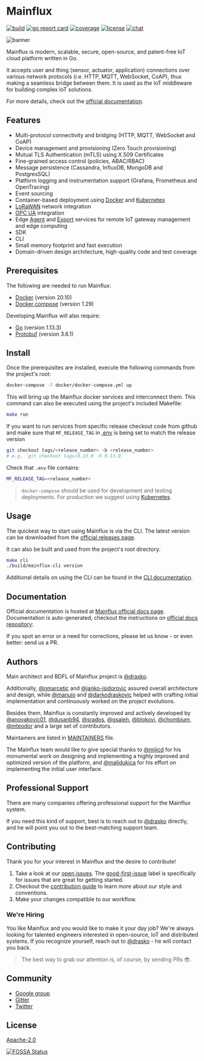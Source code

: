 # Mainflux

[![build][ci-badge]][ci-url]
[![go report card][grc-badge]][grc-url]
[![coverage][cov-badge]][cov-url]
[![license][license]](LICENSE)
[![chat][gitter-badge]][gitter]

![banner][banner]

Mainflux is modern, scalable, secure, open-source, and patent-free IoT cloud platform written in Go.

It accepts user and thing (sensor, actuator, application) connections over various network protocols (i.e. HTTP,
MQTT, WebSocket, CoAP), thus making a seamless bridge between them. It is used as the IoT middleware
for building complex IoT solutions.

For more details, check out the [official documentation][docs].

## Features

- Multi-protocol connectivity and bridging (HTTP, MQTT, WebSocket and CoAP)
- Device management and provisioning (Zero Touch provisioning)
- Mutual TLS Authentication (mTLS) using X.509 Certificates
- Fine-grained access control (policies, ABAC/RBAC)
- Message persistence (Cassandra, InfluxDB, MongoDB and PostgresSQL)
- Platform logging and instrumentation support (Grafana, Prometheus and OpenTracing)
- Event sourcing
- Container-based deployment using [Docker][docker] and [Kubernetes][kubernetes]
- [LoRaWAN][lora] network integration
- [OPC UA](opcua) integration
- Edge [Agent](agent) and [Export](export) services for remote IoT gateway management and edge computing
- SDK
- CLI
- Small memory footprint and fast execution
- Domain-driven design architecture, high-quality code and test coverage

## Prerequisites

The following are needed to run Mainflux:

- [Docker](https://docs.docker.com/install/) (version 20.10)
- [Docker compose](https://docs.docker.com/compose/install/) (version 1.29)

Developing Mainflux will also require:

- [Go](https://golang.org/doc/install) (version 1.13.3)
- [Protobuf](https://github.com/protocolbuffers/protobuf#protocol-compiler-installation) (version 3.6.1)

## Install

Once the prerequisites are installed, execute the following commands from the project's root:

```bash
docker-compose -f docker/docker-compose.yml up
```

This will bring up the Mainflux docker services and interconnect them. This command can also be executed using the project's included Makefile:

```bash
make run
```

If you want to run services from specific release checkout code from github and make sure that
`MF_RELEASE_TAG` in [.env](.env) is being set to match the release version

```bash
git checkout tags/<release_number> -b <release_number>
# e.g. `git checkout tags/0.13.0 -b 0.13.0`
```

Check that `.env` file contains:

```bash
MF_RELEASE_TAG=<release_number>
```

>`docker-compose` should be used for development and testing deployments. For production we suggest using [Kubernetes](https://docs.mainflux.io/kubernetes).

## Usage

The quickest way to start using Mainflux is via the CLI. The latest version can be downloaded from the [official releases page][rel].

It can also be built and used from the project's root directory:

```bash
make cli
./build/mainflux-cli version
```

Additional details on using the CLI can be found in the [CLI documentation](https://docs.mainflux.io/cli).

## Documentation

Official documentation is hosted at [Mainflux official docs page][docs]. Documentation is auto-generated, checkout the instructions on [official docs repository](https://github.com/mainflux/docs):

If you spot an error or a need for corrections, please let us know - or even better: send us a PR.

## Authors

Main architect and BDFL of Mainflux project is [@drasko][drasko].

Additionally, [@nmarcetic][nikola] and [@janko-isidorovic][janko] assured
overall architecture and design, while [@manuio][manu] and [@darkodraskovic][darko]
helped with crafting initial implementation and continuously worked on the project evolutions.

Besides them, Mainflux is constantly improved and actively
developed by [@anovakovic01][alex], [@dusanb94][dusan], [@srados][sava],
[@gsaleh][george], [@blokovi][iva], [@chombium][kole], [@mteodor][mirko] and a large set of contributors.

Maintainers are listed in [MAINTAINERS](MAINTAINERS) file.

The Mainflux team would like to give special thanks to [@mijicd][dejan] for his monumental work
on designing and implementing a highly improved and optimized version of the platform,
and [@malidukica][dusanm] for his effort on implementing the initial user interface.

## Professional Support

There are many companies offering professional support for the Mainflux system.

If you need this kind of support, best is to reach out to [@drasko][drasko] directly, and he will point you out to the best-matching support team.

## Contributing

Thank you for your interest in Mainflux and the desire to contribute!

1. Take a look at our [open issues](https://github.com/mainflux/mainflux/issues). The [good-first-issue](https://github.com/mainflux/mainflux/labels/good-first-issue) label is specifically for issues that are great for getting started.
2. Checkout the [contribution guide](CONTRIBUTING.md) to learn more about our style and conventions.
3. Make your changes compatible to our workflow.

### We're Hiring

You like Mainflux and you would like to make it your day job? We're always looking for talented engineers interested in open-source, IoT and distributed systems. If you recognize yourself, reach out to [@drasko][drasko] - he will contact you back.

>The best way to grab our attention is, of course, by sending PRs :sunglasses:.

## Community

- [Google group][forum]
- [Gitter][gitter]
- [Twitter][twitter]

## License

[Apache-2.0](LICENSE)

[![FOSSA Status](https://app.fossa.com/api/projects/git%2Bgithub.com%2Fmainflux%2Fmainflux.svg?type=large)](https://app.fossa.com/projects/git%2Bgithub.com%2Fmainflux%2Fmainflux?ref=badge_large)

[banner]: https://github.com/mainflux/docs/blob/master/docs/img/gopherBanner.jpg
[ci-badge]: https://semaphoreci.com/api/v1/mainflux/mainflux/branches/master/badge.svg
[ci-url]: https://semaphoreci.com/mainflux/mainflux
[docs]: https://docs.mainflux.io
[docker]: https://www.docker.com
[forum]: https://groups.google.com/forum/#!forum/mainflux
[gitter]: https://gitter.im/mainflux/mainflux?utm_source=badge&utm_medium=badge&utm_campaign=pr-badge&utm_content=badge
[gitter-badge]: https://badges.gitter.im/Join%20Chat.svg
[grc-badge]: https://goreportcard.com/badge/github.com/mainflux/mainflux
[grc-url]: https://goreportcard.com/report/github.com/mainflux/mainflux
[cov-badge]: https://codecov.io/gh/mainflux/mainflux/branch/master/graph/badge.svg
[cov-url]: https://codecov.io/gh/mainflux/mainflux
[license]: https://img.shields.io/badge/license-Apache%20v2.0-blue.svg
[twitter]: https://twitter.com/mainflux
[lora]: https://lora-alliance.org/
[opcua]: https://opcfoundation.org/about/opc-technologies/opc-ua/
[agent]: https://github.com/mainflux/agent
[export]: https://github.com/mainflux/export
[kubernetes]: https://kubernetes.io/
[rel]: https://github.com/mainflux/mainflux/releases
[careers]: https://www.mainflux.com/careers.html
[lf]: https://www.linuxfoundation.org/
[edgex]: https://www.edgexfoundry.org/
[company]: https://www.mainflux.com/
[blog]: https://medium.com/mainflux-iot-platform
[drasko]: https://github.com/drasko
[nikola]: https://github.com/nmarcetic
[dejan]: https://github.com/mijicd
[manu]: https://github.com/manuIO
[darko]: https://github.com/darkodraskovic
[janko]: https://github.com/janko-isidorovic
[alex]: https://github.com/anovakovic01
[dusan]: https://github.com/dusanb94
[sava]: https://github.com/srados
[george]: https://github.com/gesaleh
[iva]: https://github.com/blokovi
[kole]: https://github.com/chombium
[dusanm]: https://github.com/malidukica
[mirko]: https://github.com/mteodor
